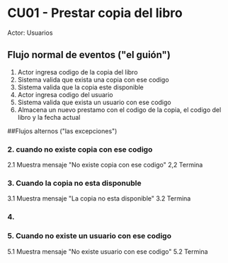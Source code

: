 # CU01 - Prestar copia del libro

Actor: Usuarios

## Flujo normal de eventos ("el guión")

1. Actor ingresa codigo de la copia del libro
2. Sistema valida que exista una copia con ese codigo
3. Sistema valida que la copia este disponible
4. Actor ingresa codigo del usuario
5. Sistema valida que exista un usuario con ese codigo
6. Almacena un nuevo prestamo con el codigo de la copia, el codigo del libro y la fecha actual

##Flujos alternos ("las excepciones")

### 2. cuando no existe copia con ese codigo
2.1 Muestra mensaje "No existe copia con ese codigo"
2,2 Termina

### 3. Cuando la copia no esta disponuble
3.1 Muestra mensaje "La copia no esta disponible"
3.2 Termina

### 4.

### 5. Cuando no existe un usuario con ese codigo
5.1 Muestra mensaje "No existe usuario con ese codigo"
5.2 Termina